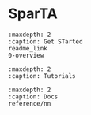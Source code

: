 SparTA 
======= 

```{toctree}
:maxdepth: 2
:caption: Get STarted
readme_link
0-overview
```

```{toctree}
:maxdepth: 2
:caption: Tutorials
```

```{toctree}
:maxdepth: 2
:caption: Docs
reference/nn
```